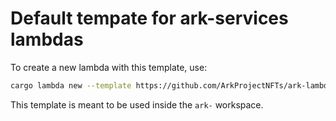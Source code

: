 # Default tempate for ark-services lambdas

To create a new lambda with this template, use:

```bash
cargo lambda new --template https://github.com/ArkProjectNFTs/ark-lambda-default --http <name_of_your_lambda
```

This template is meant to be used inside the `ark-` workspace.
